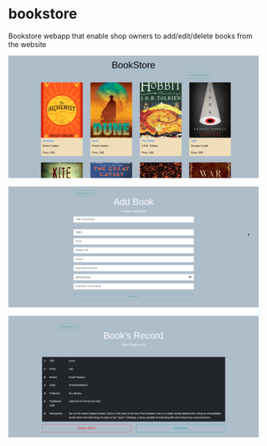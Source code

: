 # bookstore

Bookstore webapp that enable shop owners to add/edit/delete books from the website   

![Book List](https://github.com/rohithp7777/bookstore/blob/main/1.png)   

![Add books](https://github.com/rohithp7777/bookstore/blob/main/2.png)   

![Book Details](https://github.com/rohithp7777/bookstore/blob/main/3.png)  
